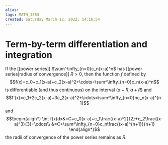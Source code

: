```yaml
---
alias: 
tags: MATH_1ZB3
created: Saturday March 12, 2022; 14:16:54 
---
```

# Term-by-term differentiation and integration
If the [[power series]] $\sum^\infty_{n=0}c_n(x-a)^n$ has [[power series|radius of convergence]] $R>0$, then the function $f$ defined by
$$f(x)=c_0+c_1(x-a)+c_2(x-a)^2+\cdots=\sum^\infty_{n=0}c_n(x-a)^n$$
is differentiable (and thus continuous) on the interval $(a-R, a+R)$ and
$$f'(x)=c_1+2c_2(x-a)+3c_2(x-a)^2+\cdots=\sum^\infty_{n=0}nc_n(x-a)^{n-1}$$
and
$$\begin{align*}
\int f(x)dx&=C+c_0(x-a)+c_1\frac{(x-a)^2}{2}+c_2\frac{(x-a)^3}{3}+\cdots\\
           &=C+\sum^\infty_{n=0}c_n\frac{(x-a)^{n+1}}{n+1}
\end{align*}$$
the radii of convergence of the power series remains as $R$. 